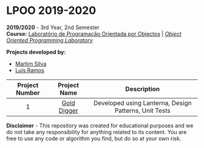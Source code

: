 # LPOO 2019-2020

**2019/2020** - 3rd Year, 2nd Semester\
**Course:** [Laboratório de Programação Orientada por Objectos](https://sigarra.up.pt/feup/pt/ucurr_geral.ficha_uc_view?pv_ocorrencia_id=436442) | [*Object Oriented Programming Laboratory*](https://sigarra.up.pt/feup/en/ucurr_geral.ficha_uc_view?pv_ocorrencia_id=436442)

**Projects developed by:**
- [Martim Silva](https://github.com/motapinto)
- [Luís Ramos](https://github.com/luispramos)

|Project Number|Project Name|Description|
|:------------:|:----------:|:---------:|
|1|[Gold Digger](https://github.com/motapinto/google-hashcode-2018)|Developed using Lanterna, Design Patterns, Unit Tests|

**Disclaimer** - This repository was created for educational purposes and we do not take any responsibility for anything related to its content. You are free to use any code or algorithm you find, but do so at your own risk.
